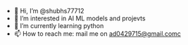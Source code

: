 - 👋 Hi, I’m @shubhs77712
- 👀 I’m interested in AI ML models and projevts  
- 🌱 I’m currently learning python
- 📫 How to reach me: mail me on ad0429715@gmail.comc
  
